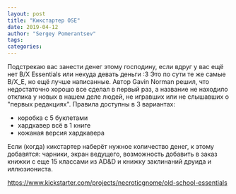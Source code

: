 ```yaml
---
layout: post
title: "Кикстартер OSE"
date: 2019-04-12
author: "Sergey Pomerantsev"
tags:
categories:
---
```


Подстрекаю вас занести денег этому господину, если вдруг у вас ещё нет B/X Essentials или некуда девать деньги :3
Это по сути те же самые B/X_E, но ещё лучше написанные.
Автор Gavin Norman решил, что недостаточно хорошо все сделал в первый раз, а название не находило отклика у новых в нашем деле людей, не игравших или не слышавших о "первых редакциях".
Правила доступны в 3 вариантах:

- коробка с 5 буклетами
- хардкавер всё в 1 книге
- кожаная версия хардкавера

Если (когда) кикстартер наберёт нужное количество денег, к этому добавятся:
чарники, экран ведущего, возможность добавить в заказ книжки с еще 15 классами из AD&D и книжку заклинаний друида и иллюзиониста.

<https://www.kickstarter.com/projects/necroticgnome/old-school-essentials>
